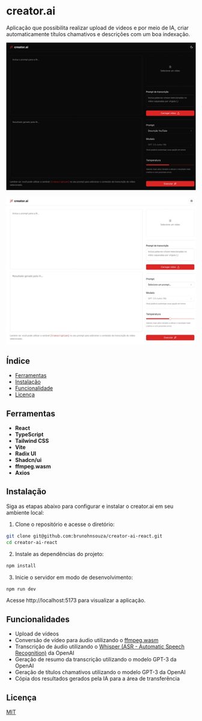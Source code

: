 # creator.ai

Aplicação que possibilita realizar upload de videos e por meio de IA, criar automaticamente títulos chamativos e descrições com um boa indexação.

![Creator-AI-Dark](.github/preview-dark.jpeg)

![Creator-AI-Light](.github/preview-light.jpeg)

## Índice

- [Ferramentas](#ferramentas)
- [Instalação](#instalação)
- [Funcionalidade](#funcionalidades)
- [Licença](#licença)

## Ferramentas

- **React**
- **TypeScript**
- **Tailwind CSS**
- **Vite**
- **Radix UI**
- **Shadcn/ui**
- **ffmpeg.wasm**
- **Axios**

## Instalação

Siga as etapas abaixo para configurar e instalar o creator.ai em seu ambiente local:

1. Clone o repositório e acesse o diretório:

```bash
git clone git@github.com:brunohnsouza/creator-ai-react.git
cd creator-ai-react
```

2. Instale as dependências do projeto:

```bash
npm install
```

3. Inicie o servidor em modo de desenvolvimento:

```bash
npm run dev
```

Acesse http://localhost:5173 para visualizar a aplicação.

## Funcionalidades

- Upload de vídeos
- Conversão de vídeo para áudio utilizando o [ffmpeg.wasm](https://ffmpegwasm.netlify.app/)
- Transcrição de áudio utilizando o [Whisper (ASR - Automatic Speech Recognition)](https://openai.com/index/whisper/) da OpenAI
- Geração de resumo da transcrição utilizando o modelo GPT-3 da OpenAI
- Geração de títulos chamativos utilizando o modelo GPT-3 da OpenAI
- Cópia dos resultados gerados pela IA para a área de transferência

## Licença

[MIT](https://choosealicense.com/licenses/mit/)
